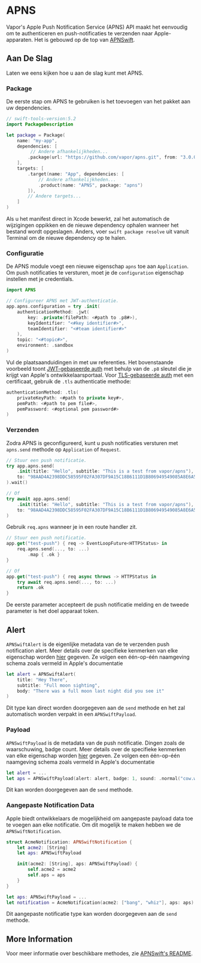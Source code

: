 # APNS

Vapor's Apple Push Notification Service (APNS) API maakt het eenvoudig om te authenticeren en push-notificaties te verzenden naar Apple-apparaten. Het is gebouwd op de top van [APNSwift](https://github.com/kylebrowning/APNSwift).

## Aan De Slag

Laten we eens kijken hoe u aan de slag kunt met APNS.

### Package

De eerste stap om APNS te gebruiken is het toevoegen van het pakket aan uw dependencies.

```swift
// swift-tools-version:5.2
import PackageDescription

let package = Package(
    name: "my-app",
    dependencies: [
         // Andere afhankelijkheden...
        .package(url: "https://github.com/vapor/apns.git", from: "3.0.0"),
    ],
    targets: [
        .target(name: "App", dependencies: [
            // Andere afhankelijkheden...
            .product(name: "APNS", package: "apns")
        ]),
        // Andere targets...
    ]
)
```

Als u het manifest direct in Xcode bewerkt, zal het automatisch de wijzigingen oppikken en de nieuwe dependency ophalen wanneer het bestand wordt opgeslagen. Anders, voer `swift package resolve` uit vanuit Terminal om de nieuwe dependency op te halen.

### Configuratie

De APNS module voegt een nieuwe eigenschap `apns` toe aan `Application`. Om push notificaties te versturen, moet je de `configuration` eigenschap instellen met je credentials.

```swift
import APNS

// Configureer APNS met JWT-authenticatie.
app.apns.configuration = try .init(
    authenticationMethod: .jwt(
        key: .private(filePath: <#path to .p8#>),
        keyIdentifier: "<#key identifier#>",
        teamIdentifier: "<#team identifier#>"
    ),
    topic: "<#topic#>",
    environment: .sandbox
)
```

Vul de plaatsaanduidingen in met uw referenties. Het bovenstaande voorbeeld toont [JWT-gebaseerde auth](https://developer.apple.com/documentation/usernotifications/setting_up_a_remote_notification_server/establishing_a_token-based_connection_to_apns) met behulp van de `.p8` sleutel die je krijgt van Apple's ontwikkelaarsportaal. Voor [TLS-gebaseerde auth](https://developer.apple.com/documentation/usernotifications/setting_up_a_remote_notification_server/establishing_a_certificate-based_connection_to_apns) met een certificaat, gebruik de `.tls` authenticatie methode: 

```swift
authenticationMethod: .tls(
    privateKeyPath: <#path to private key#>,
    pemPath: <#path to pem file#>,
    pemPassword: <#optional pem password#>
)
```

### Verzenden

Zodra APNS is geconfigureerd, kunt u push notificaties versturen met `apns.send` methode op `Application` of `Request`. 

```swift
// Stuur een push notificatie.
try app.apns.send(
    .init(title: "Hello", subtitle: "This is a test from vapor/apns"),
    to: "98AAD4A2398DDC58595F02FA307DF9A15C18B6111D1B806949549085A8E6A55D"
).wait()

// Of
try await app.apns.send(
    .init(title: "Hello", subtitle: "This is a test from vapor/apns"),
    to: "98AAD4A2398DDC58595F02FA307DF9A15C18B6111D1B806949549085A8E6A55D"
)
```

Gebruik `req.apns` wanneer je in een route handler zit.

```swift
// Stuur een push notificatie.
app.get("test-push") { req -> EventLoopFuture<HTTPStatus> in
    req.apns.send(..., to: ...)
        .map { .ok }
}

// Of
app.get("test-push") { req async throws -> HTTPStatus in
    try await req.apns.send(..., to: ...) 
    return .ok
}
```

De eerste parameter accepteert de push notificatie melding en de tweede parameter is het doel apparaat token. 

## Alert

`APNSwiftAlert` is de eigenlijke metadata van de te verzenden push notification alert. Meer details over de specifieke kenmerken van elke eigenschap worden [hier](https://developer.apple.com/library/archive/documentation/NetworkingInternet/Conceptual/RemoteNotificationsPG/PayloadKeyReference.html) gegeven. Ze volgen een één-op-één naamgeving schema zoals vermeld in Apple's documentatie

```swift
let alert = APNSwiftAlert(
    title: "Hey There", 
    subtitle: "Full moon sighting", 
    body: "There was a full moon last night did you see it"
)
```

Dit type kan direct worden doorgegeven aan de `send` methode en het zal automatisch worden verpakt in een `APNSwiftPayload`.

### Payload

`APNSwiftPayload` is de metadata van de push notificatie. Dingen zoals de waarschuwing, badge count. Meer details over de specifieke kenmerken van elke eigenschap worden [hier](https://developer.apple.com/library/archive/documentation/NetworkingInternet/Conceptual/RemoteNotificationsPG/PayloadKeyReference.html) gegeven. Ze volgen een één-op-één naamgeving schema zoals vermeld in Apple's documentatie

```swift
let alert = ...
let aps = APNSwiftPayload(alert: alert, badge: 1, sound: .normal("cow.wav"))
```

Dit kan worden doorgegeven aan de `send` methode.

### Aangepaste Notification Data

Apple biedt ontwikkelaars de mogelijkheid om aangepaste payload data toe te voegen aan elke notificatie. Om dit mogelijk te maken hebben we de `APNSwiftNotification`.

```swift
struct AcmeNotification: APNSwiftNotification {
    let acme2: [String]
    let aps: APNSwiftPayload

    init(acme2: [String], aps: APNSwiftPayload) {
        self.acme2 = acme2
        self.aps = aps
    }
}

let aps: APNSwiftPayload = ...
let notification = AcmeNotification(acme2: ["bang", "whiz"], aps: aps)
```

Dit aangepaste notificatie type kan worden doorgegeven aan de `send` methode.

## More Information

Voor meer informatie over beschikbare methodes, zie [APNSwift's README](https://github.com/kylebrowning/APNSwift).

